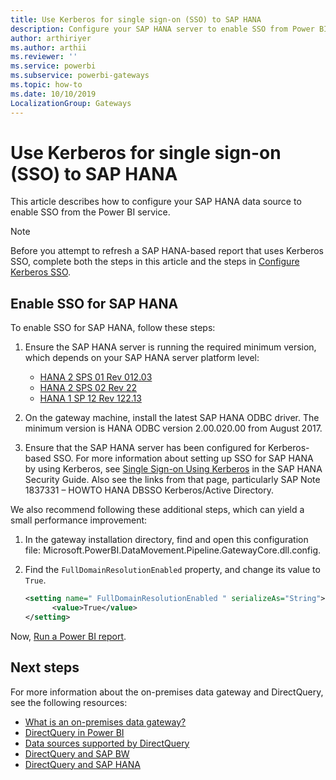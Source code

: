 ```yaml
---
title: Use Kerberos for single sign-on (SSO) to SAP HANA
description: Configure your SAP HANA server to enable SSO from Power BI service
author: arthiriyer
ms.author: arthii
ms.reviewer: ''
ms.service: powerbi
ms.subservice: powerbi-gateways
ms.topic: how-to
ms.date: 10/10/2019
LocalizationGroup: Gateways
---
```


# Use Kerberos for single sign-on (SSO) to SAP HANA

This article describes how to configure your SAP HANA data source to enable SSO from the Power BI service.

> [!NOTE]
> Before you attempt to refresh a SAP HANA-based report that uses Kerberos SSO, complete both the steps in this article and the steps in [Configure Kerberos SSO](service-gateway-sso-kerberos.md).

## Enable SSO for SAP HANA

To enable SSO for SAP HANA, follow these steps:

1. Ensure the SAP HANA server is running the required minimum version, which depends on your SAP HANA server platform level:
   - [HANA 2 SPS 01 Rev 012.03](https://launchpad.support.sap.com/#/notes/2557386)
   - [HANA 2 SPS 02 Rev 22](https://launchpad.support.sap.com/#/notes/2547324)
   - [HANA 1 SP 12 Rev 122.13](https://launchpad.support.sap.com/#/notes/2528439)

2. On the gateway machine, install the latest SAP HANA ODBC driver. The minimum version is HANA ODBC version 2.00.020.00 from August 2017.

3. Ensure that the SAP HANA server has been configured for Kerberos-based SSO. For more information about setting up SSO for SAP HANA by using Kerberos, see [Single Sign-on Using Kerberos](https://help.sap.com/viewer/b3ee5778bc2e4a089d3299b82ec762a7/2.0.03/1885fad82df943c2a1974f5da0eed66d.html) in the SAP HANA Security Guide. Also see the links from that page, particularly SAP Note 1837331 – HOWTO HANA DBSSO Kerberos/Active Directory.

We also recommend following these additional steps, which can yield a small performance improvement:

1. In the gateway installation directory, find and open this configuration file: Microsoft.PowerBI.DataMovement.Pipeline.GatewayCore.dll.config.

2. Find the `FullDomainResolutionEnabled` property, and change its value to `True`.

    ```xml
    <setting name=" FullDomainResolutionEnabled " serializeAs="String">
          <value>True</value>
    </setting>
    ```

Now, [Run a Power BI report](service-gateway-sso-kerberos.md#run-a-power-bi-report).

## Next steps

For more information about the on-premises data gateway and DirectQuery, see the following resources:

* [What is an on-premises data gateway?](/data-integration/gateway/service-gateway-onprem)
* [DirectQuery in Power BI](desktop-directquery-about.md)
* [Data sources supported by DirectQuery](power-bi-data-sources.md)
* [DirectQuery and SAP BW](desktop-directquery-sap-bw.md)
* [DirectQuery and SAP HANA](desktop-directquery-sap-hana.md)
